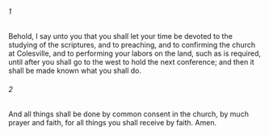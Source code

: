 ###### 1
Behold, I say unto you that you shall let your time be devoted to the studying of the scriptures, and to preaching, and to confirming the church at Colesville, and to performing your labors on the land, such as is required, until after you shall go to the west to hold the next conference; and then it shall be made known what you shall do.

###### 2
And all things shall be done by common consent in the church, by much prayer and faith, for all things you shall receive by faith. Amen.

